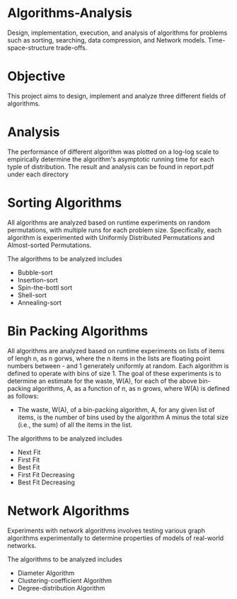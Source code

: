 # Algorithms-Analysis

Design, implementation, execution, and analysis of algorithms for problems such as sorting, searching, data compression, and Network models. Time-space-structure trade-offs.

# Objective

This project aims to design, implement and analyze three different fields of algorithms.

# Analysis

The performance of different algorithm was plotted on a log-log scale to empirically determine the algorithm's asymptotic running time for each typle of distribution. The result and analysis can be found in report.pdf under each directory

# Sorting Algorithms

All algorithms are analyzed based on runtime experiments on random permutations, with multiple runs for each problem size. Specifically, each algorithm is experimented with Uniformly Distributed Permutations and Almost-sorted Permutations.

The algorithms to be analyzed includes

- Bubble-sort
- Insertion-sort
- Spin-the-bottl sort
- Shell-sort
- Annealing-sort

# Bin Packing Algorithms

All algorithms are analyzed based on runtime experiments on lists of items of lengh n, as n gorws, where the n items in the lists are floating point numbers between - and 1 generately uniformly at random. Each algorithm is defined to operate with bins of size 1. The goal of these experiments is to determine an estimate for the waste, W(A), for each of the above bin-packing algorithms, A, as a function of n, as n grows, where W(A) is defined as follows:

- The waste, W(A), of a bin-packing algorithm, A, for any given list of items, is the number of bins used by the algorithm A minus the total size (i.e., the sum) of all the items in the list.

The algorithms to be analyzed includes

- Next Fit
- First Fit
- Best Fit
- First Fit Decreasing
- Best Fit Decreasing

# Network Algorithms

Experiments with network algorithms involves testing various graph algorithms experimentally to determine properties of models of real-world networks.

The algorithms to be analyzed includes

- Diameter Algorithm
- Clustering-coefficient Algorithm
- Degree-distribution Algorithm

